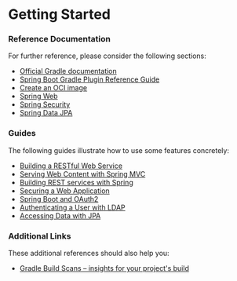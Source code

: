 # Getting Started

### Reference Documentation

For further reference, please consider the following sections:

* [Official Gradle documentation](https://docs.gradle.org)
* [Spring Boot Gradle Plugin Reference Guide](https://docs.spring.io/spring-boot/docs/2.5.0/gradle-plugin/reference/html/)
* [Create an OCI image](https://docs.spring.io/spring-boot/docs/2.5.0/gradle-plugin/reference/html/#build-image)
* [Spring Web](https://docs.spring.io/spring-boot/docs/2.5.0/reference/htmlsingle/#boot-features-developing-web-applications)
* [Spring Security](https://docs.spring.io/spring-boot/docs/2.5.0/reference/htmlsingle/#boot-features-security)
* [Spring Data JPA](https://docs.spring.io/spring-boot/docs/2.5.0/reference/htmlsingle/#boot-features-jpa-and-spring-data)

### Guides

The following guides illustrate how to use some features concretely:

* [Building a RESTful Web Service](https://spring.io/guides/gs/rest-service/)
* [Serving Web Content with Spring MVC](https://spring.io/guides/gs/serving-web-content/)
* [Building REST services with Spring](https://spring.io/guides/tutorials/bookmarks/)
* [Securing a Web Application](https://spring.io/guides/gs/securing-web/)
* [Spring Boot and OAuth2](https://spring.io/guides/tutorials/spring-boot-oauth2/)
* [Authenticating a User with LDAP](https://spring.io/guides/gs/authenticating-ldap/)
* [Accessing Data with JPA](https://spring.io/guides/gs/accessing-data-jpa/)

### Additional Links

These additional references should also help you:

* [Gradle Build Scans – insights for your project's build](https://scans.gradle.com#gradle)

